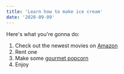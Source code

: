 ```yaml
---
title: 'Learn how to make ice cream'
date: '2020-09-09'
---
```


Here's what you're gonna do:

 1. Check out the newest movies on [Amazon](https://amzn.to/3gv2yBs)
 2. Rent one
 3. Make some [gourmet popcorn](https://www.foodnetwork.com/recipes/articles/50-flavored-popcorn-recipes)
 4. Enjoy

 <!-- ![neon sign that says "ice cream solves everything"](https://i.ibb.co/r6JZDKw/ice-cream.jpg) -->